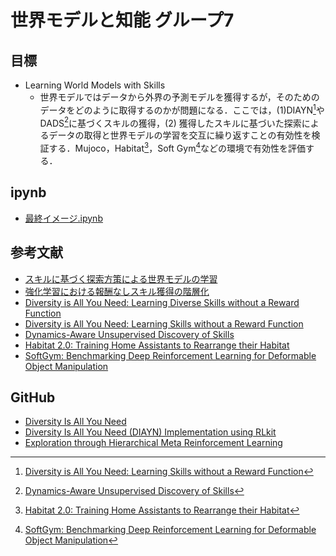 # 世界モデルと知能 グループ7

## 目標

* Learning World Models with Skills
  * 世界モデルではデータから外界の予測モデルを獲得するが，そのためのデータをどのように取得するのかが問題になる．ここでは，(1)DIAYN[^1]やDADS[^2]に基づくスキルの獲得，(2) 獲得したスキルに基づいた探索によるデータの取得と世界モデルの学習を交互に繰り返すことの有効性を検証する．Mujoco，Habitat[^3]，Soft Gym[^4]などの環境で有効性を評価する．

## ipynb

* [最終イメージ.ipynb](https://colab.research.google.com/drive/1G-2ubL8gU18NEBjQo1NHRVQmfXTjRPnV?usp=sharing)

## 参考文献

* [スキルに基づく探索方策による世界モデルの学習](https://www.jstage.jst.go.jp/article/pjsai/JSAI2021/0/JSAI2021_2J4GS8c05/_pdf/-char/ja)
* [強化学習における報酬なしスキル獲得の階層化](https://www.jstage.jst.go.jp/article/pjsai/JSAI2019/0/JSAI2019_4Rin103/_pdf/-char/ja)
* [Diversity is All You Need: Learning Diverse Skills without a Reward Function](https://sites.google.com/view/diayn/)
* [Diversity is All You Need: Learning Skills without a Reward Function](https://arxiv.org/abs/1802.06070)
* [Dynamics-Aware Unsupervised Discovery of Skills](https://arxiv.org/abs/1907.01657)
* [Habitat 2.0: Training Home Assistants to Rearrange their Habitat](https://arxiv.org/abs/2106.14405)
* [SoftGym: Benchmarking Deep Reinforcement Learning for Deformable Object Manipulation](https://arxiv.org/abs/2011.07215)

## GitHub

* [Diversity Is All You Need](https://github.com/ben-eysenbach/sac/blob/master/DIAYN.md)
* [Diversity Is All You Need (DIAYN) Implementation using RLkit](https://github.com/johnlime/RlkitExtension)
* [Exploration through Hierarchical Meta Reinforcement Learning](https://github.com/navneet-nmk/Hierarchical-Meta-Reinforcement-Learning)

[^1]: [Diversity is All You Need: Learning Skills without a Reward Function](https://arxiv.org/abs/1802.06070)
[^2]: [Dynamics-Aware Unsupervised Discovery of Skills](https://arxiv.org/abs/1907.01657)
[^3]: [Habitat 2.0: Training Home Assistants to Rearrange their Habitat](https://arxiv.org/abs/2106.14405)
[^4]: [SoftGym: Benchmarking Deep Reinforcement Learning for Deformable Object Manipulation](https://arxiv.org/abs/2011.07215)
